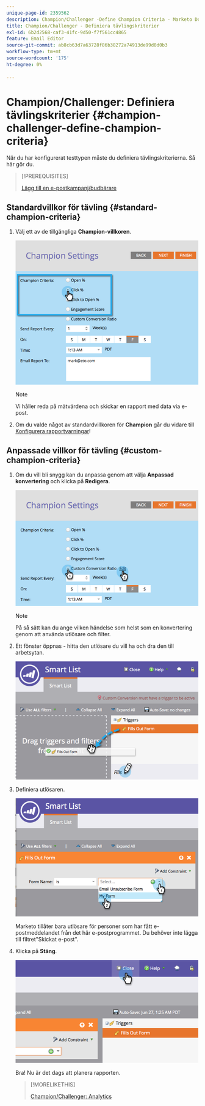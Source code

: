 ```yaml
---
unique-page-id: 2359562
description: Champion/Challenger -Define Champion Criteria - Marketo Docs - Product Documentation
title: Champion/Challenger - Definiera tävlingskriterier
exl-id: 6b2d2568-caf3-41fc-9d50-f7f561cc4865
feature: Email Editor
source-git-commit: ab8cb63d7a63728f86b38272a74913de99d0d0b3
workflow-type: tm+mt
source-wordcount: '175'
ht-degree: 0%

---
```


# Champion/Challenger: Definiera tävlingskriterier {#champion-challenger-define-champion-criteria}

När du har konfigurerat testtypen måste du definiera tävlingskriterierna. Så här gör du.

>[!PREREQUISITES]
>
>[Lägg till en e-postkampanj/budbärare](/help/marketo/product-docs/email-marketing/general/functions-in-the-editor/email-tests-champion-challenger/add-an-email-champion-challenger.md)

## Standardvillkor för tävling {#standard-champion-criteria}

1. Välj ett av de tillgängliga **Champion-villkoren**.

   ![](assets/image2014-9-15-13-3a1-3a15.png)

   >[!NOTE]
   >
   >Vi håller reda på mätvärdena och skickar en rapport med data via e-post.

1. Om du valde något av standardvillkoren för **Champion** går du vidare till [Konfigurera rapportvarningar](/help/marketo/product-docs/email-marketing/general/functions-in-the-editor/email-tests-champion-challenger/champion-challenger-analytics.md#configure-report-alerts)!

## Anpassade villkor för tävling {#custom-champion-criteria}

1. Om du vill bli snygg kan du anpassa genom att välja **Anpassad konvertering** och klicka på **Redigera**.

   ![](assets/image2014-9-15-13-3a2-3a52.png)

   >[!NOTE]
   >
   >På så sätt kan du ange vilken händelse som helst som en konvertering genom att använda utlösare och filter.

1. Ett fönster öppnas - hitta den utlösare du vill ha och dra den till arbetsytan.

   ![](assets/image2014-9-15-13-3a3-3a38.png)

1. Definiera utlösaren.

   ![](assets/image2014-9-15-13-3a3-3a54.png)

   Marketo tillåter bara utlösare för personer som har fått e-postmeddelandet från det här e-postprogrammet. Du behöver inte lägga till filtret&quot;Skickat e-post&quot;.

1. Klicka på **Stäng**.

   ![](assets/image2014-9-15-13-3a4-3a7.png)

   Bra! Nu är det dags att planera rapporten.

   >[!MORELIKETHIS]
   >
   >[Champion/Challenger: Analytics](/help/marketo/product-docs/email-marketing/general/functions-in-the-editor/email-tests-champion-challenger/champion-challenger-analytics.md)
